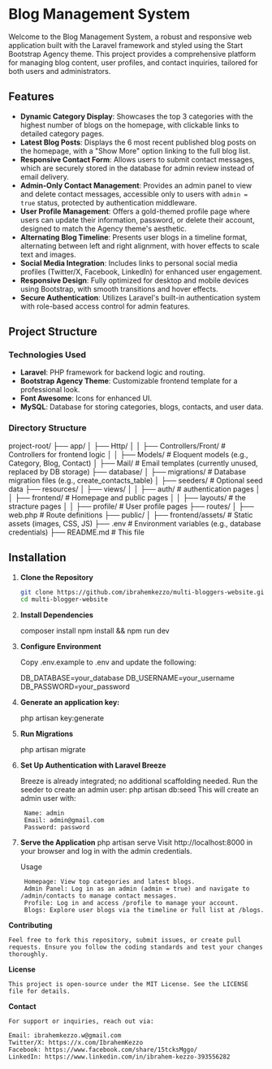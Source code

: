 # Blog Management System

Welcome to the Blog Management System, a robust and responsive web application built with the Laravel framework and styled using the Start Bootstrap Agency theme. This project provides a comprehensive platform for managing blog content, user profiles, and contact inquiries, tailored for both users and administrators.

## Features

- **Dynamic Category Display**: Showcases the top 3 categories with the highest number of blogs on the homepage, with clickable links to detailed category pages.
- **Latest Blog Posts**: Displays the 6 most recent published blog posts on the homepage, with a "Show More" option linking to the full blog list.
- **Responsive Contact Form**: Allows users to submit contact messages, which are securely stored in the database for admin review instead of email delivery.
- **Admin-Only Contact Management**: Provides an admin panel to view and delete contact messages, accessible only to users with `admin = true` status, protected by authentication middleware.
- **User Profile Management**: Offers a gold-themed profile page where users can update their information, password, or delete their account, designed to match the Agency theme's aesthetic.
- **Alternating Blog Timeline**: Presents user blogs in a timeline format, alternating between left and right alignment, with hover effects to scale text and images.
- **Social Media Integration**: Includes links to personal social media profiles (Twitter/X, Facebook, LinkedIn) for enhanced user engagement.
- **Responsive Design**: Fully optimized for desktop and mobile devices using Bootstrap, with smooth transitions and hover effects.
- **Secure Authentication**: Utilizes Laravel's built-in authentication system with role-based access control for admin features.

## Project Structure

### Technologies Used
- **Laravel**: PHP framework for backend logic and routing.
- **Bootstrap Agency Theme**: Customizable frontend template for a professional look.
- **Font Awesome**: Icons for enhanced UI.
- **MySQL**: Database for storing categories, blogs, contacts, and user data.

### Directory Structure
project-root/
├── app/
│   ├── Http/
│   │   ├── Controllers/Front/     # Controllers for frontend logic
│   │   ├── Models/                # Eloquent models (e.g., Category, Blog, Contact)
│   ├── Mail/                      # Email templates (currently unused, replaced by DB storage)
├── database/
│   ├── migrations/                # Database migration files (e.g., create_contacts_table)
│   ├── seeders/                   # Optional seed data
├── resources/
│   ├── views/
│   │   ├── auth/                  # authentication pages
│   │   ├── frontend/              # Homepage and public pages
│   │   ├── layouts/               # the stracture pages
│   │   ├── profile/               # User profile pages
├── routes/
│   ├── web.php                    # Route definitions
├── public/
│   ├── frontend/assets/           # Static assets (images, CSS, JS)
├── .env                           # Environment variables (e.g., database credentials)
├── README.md                      # This file


## Installation

1. **Clone the Repository**
   ```bash
   git clone https://github.com/ibrahemkezzo/multi-bloggers-website.git
   cd multi-blogger-website

2. **Install Dependencies**

    composer install
    npm install && npm run dev

3. **Configure Environment**

    Copy .env.example to .env and update the following:

    DB_DATABASE=your_database
    DB_USERNAME=your_username
    DB_PASSWORD=your_password
4. **Generate an application key:**

    php artisan key:generate

5. **Run Migrations**

    php artisan migrate

6. **Set Up Authentication with Laravel Breeze**

    Breeze is already integrated; no additional scaffolding needed.
    Run the seeder to create an admin user:
        php artisan db:seed
    This will create an admin user with:

        Name: admin
        Email: admin@gmail.com
        Password: password

7. **Serve the Application**
    php artisan serve
    Visit http://localhost:8000 in your browser and log in with the admin credentials.

    Usage

        Homepage: View top categories and latest blogs.
        Admin Panel: Log in as an admin (admin = true) and navigate to /admin/contacts to manage contact messages.
        Profile: Log in and access /profile to manage your account.
        Blogs: Explore user blogs via the timeline or full list at /blogs.

**Contributing**

    Feel free to fork this repository, submit issues, or create pull requests. Ensure you follow the coding standards and test your changes thoroughly.

**License**

    This project is open-source under the MIT License. See the LICENSE file for details.

**Contact**

    For support or inquiries, reach out via:

    Email: ibrahemkezzo.w@gmail.com
    Twitter/X: https://x.com/IbrahemKezzo
    Facebook: https://www.facebook.com/share/15tcksMggo/
    LinkedIn: https://www.linkedin.com/in/ibrahem-kezzo-393556282
